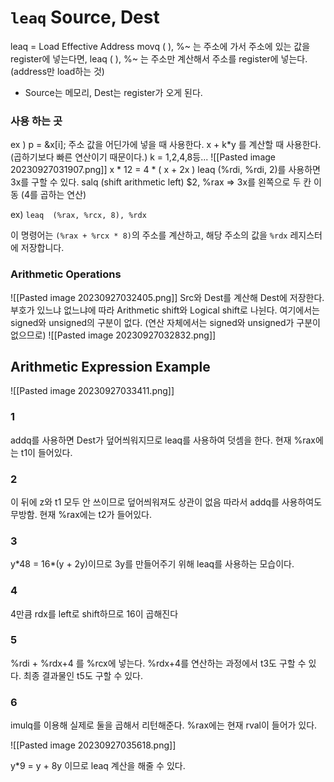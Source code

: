 # `leaq` Source, Dest
leaq = Load Effective Address 
movq (  ), %~ 는 주소에 가서 주소에 있는 값을 register에 넣는다면, 
leaq (  ), %~ 는 주소만 계산해서 주소를 register에 넣는다. (address만 load하는 것)
- Source는 메모리, Dest는 register가 오게 된다.

### 사용 하는 곳
ex ) p = &x\[i];
주소 값을 어딘가에 넣을 때 사용한다.
x + k\*y 를 계산할 때 사용한다. (곱하기보다 빠른 연산이기 때문이다.)
k = 1,2,4,8등...
![[Pasted image 20230927031907.png]]
x \* 12 = 4 \* ( x + 2x )
leaq (%rdi, %rdi, 2)를 사용하면 3x를 구할 수 있다.
salq (shift arithmetic left) $2, %rax => 3x를 왼쪽으로 두 칸 이동 (4를 곱하는 연산)

ex) 
`leaq  (%rax, %rcx, 8), %rdx`

이 명령어는 `(%rax + %rcx * 8)`의 주소를 계산하고, 해당 주소의 값을 `%rdx` 레지스터에 저장합니다.
### Arithmetic Operations
![[Pasted image 20230927032405.png]]
Src와 Dest를 계산해 Dest에 저장한다.
부호가 있느냐 없느냐에 따라 Arithmetic shift와 Logical shift로 나뉜다.
여기에서는 signed와 unsigned의 구분이 없다. (연산 자체에서는 signed와 unsigned가 구분이 없으므로) 
![[Pasted image 20230927032832.png]]

## Arithmetic Expression Example

![[Pasted image 20230927033411.png]]
### 1
addq를 사용하면 Dest가 덮어씌워지므로 leaq를 사용하여 덧셈을 한다.
현재 %rax에는 t1이 들어있다.
### 2
이 뒤에 z와 t1 모두 안 쓰이므로 덮어씌워져도 상관이 없음 따라서 addq를 사용하여도 무방함. 현재 %rax에는 t2가 들어있다.
### 3
y\*48 = 16\*(y + 2y)이므로 3y를 만들어주기 위해 leaq를 사용하는 모습이다.
### 4
4만큼 rdx를 left로 shift하므로 16이 곱해진다
### 5
%rdi + %rdx+4 를 %rcx에 넣는다.
%rdx+4를 연산하는 과정에서 t3도 구할 수 있다.
최종 결과물인 t5도 구할 수 있다.
### 6
imulq를 이용해 실제로 둘을 곱해서 리턴해준다.
%rax에는 현재 rval이 들어가 있다.

![[Pasted image 20230927035618.png]]

y\*9 = y + 8y 이므로 leaq 계산을 해줄 수 있다.




